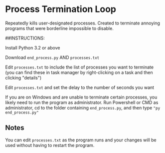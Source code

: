 # Process Termination Loop
Repeatedly kills user-designated processes. Created to terminate annoying programs that were borderline impossible to disable.


##INSTRUCTIONS:

Install Python 3.2 or above

Download `end_process.py` AND `processes.txt`

Edit `processes.txt` to include the list of processes you want to terminate (you can find these in task manager by right-clicking on a task and then clicking "details")

Edit `processes.txt` and set the delay to the number of seconds you want


If you are on Windows and are unable to terminate certain processes, you likely need to run the program as administrator.
Run Powershell or CMD as administrator, cd to the folder containing `end_process.py`, and then type `"py end_process.py"`



## Notes

You can edit `processes.txt` as the program runs and your changes will be used without having to restart the program.
